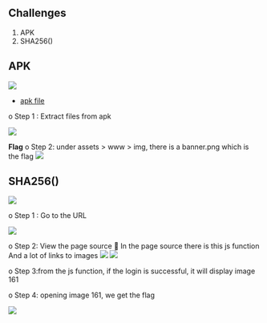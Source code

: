 ## Challenges
1. APK
2. SHA256()

## APK
![](/RE/APK/challenge.png)


* [apk file](/RE/APK/Infosec.apk)

o	Step 1 : Extract files from apk

![](/RE/APK/extract.png)


**Flag**
o	Step 2: under assets > www > img, there is a banner.png which is the flag
![](/RE/APK/banner.png)



## SHA256()
![](/RE/SHA256()/challenge.png)


o	Step 1 : Go to the URL

![](/RE/SHA256()/1.png)


o	Step 2: View the page source
	In the page source there is this js function And a lot of links to images
![](/RE/SHA256()/2.png)
![](/RE/SHA256()/3.png)

o	Step 3:from the js function, if the login is successful, it will display image 161


o	Step 4: opening image 161, we get the flag

![](/RE/SHA256()/aasSGDFGHFFtdsgdfhsghdffgDFHHsdhdfsghdgggSGDSGGSgj.png)
